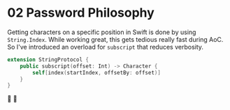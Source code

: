 # 02 Password Philosophy

Getting characters on a specific position in Swift is done by using 
`String.Index`. While working great, this gets tedious really fast during AoC.
So I've introduced an overload for `subscript` that reduces verbosity.

```swift
extension StringProtocol {
    public subscript(offset: Int) -> Character {
        self[index(startIndex, offsetBy: offset)]
    }
}
```

🔐 🧐
